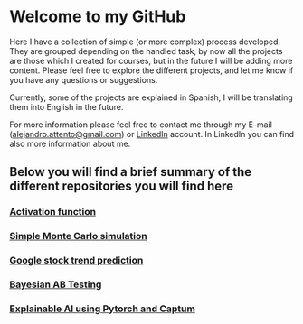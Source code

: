 # Welcome to my GitHub

Here I have a collection of simple (or more complex) process developed.
They are grouped depending on the handled task, by now all the projects are those which I created for courses, but in the future I will be adding more content.
Please feel free to explore the different projects, and let me know if you have any questions or suggestions.

Currently, some of the projects are explained in Spanish, I will be translating them into English in the future.

For more information please feel free to contact me through my E-mail (alejandro.attento@gmail.com) or [LinkedIn](https://www.linkedin.com/in/alejandro-daniel-attento/) account.
In LinkedIn you can find also more information about me.

## Below you will find a brief summary of the different repositories you will find here

### [Activation function](https://github.com/AlejandroAttento/Activation-function)

### [Simple Monte Carlo simulation](https://github.com/AlejandroAttento/Simple-Monte-Carlo-simulation)

### [Google stock trend prediction](https://github.com/AlejandroAttento/Google-stock-trend-prediction)

### [Bayesian AB Testing](https://github.com/AlejandroAttento/Bayesian-AB-Testing)

### [Explainable AI using Pytorch and Captum](https://github.com/AlejandroAttento/Pytorch-Captum)
